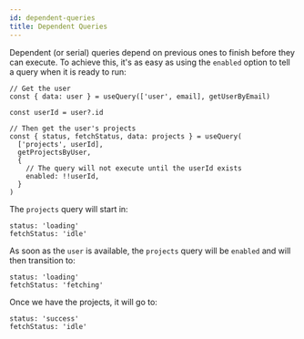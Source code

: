 ```yaml
---
id: dependent-queries
title: Dependent Queries
---
```


Dependent (or serial) queries depend on previous ones to finish before they can execute. To achieve this, it's as easy as using the `enabled` option to tell a query when it is ready to run:

```tsx
// Get the user
const { data: user } = useQuery(['user', email], getUserByEmail)

const userId = user?.id

// Then get the user's projects
const { status, fetchStatus, data: projects } = useQuery(
  ['projects', userId],
  getProjectsByUser,
  {
    // The query will not execute until the userId exists
    enabled: !!userId,
  }
)
```

The `projects` query will start in:

```tsx
status: 'loading'
fetchStatus: 'idle'
```

As soon as the `user` is available, the `projects` query will be `enabled` and will then transition to:

```tsx
status: 'loading'
fetchStatus: 'fetching'
```

Once we have the projects, it will go to:

```tsx
status: 'success'
fetchStatus: 'idle'
```
